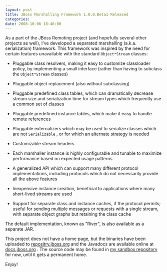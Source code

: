 ```yaml
---
layout: post
title: JBoss Marshalling Framework 1.0.0.Beta1 Released
categories: 
date: 2008-10-06 18:46:00
---
```

 As a part of the JBoss Remoting project (and hopefully several other projects as well), I've developed a separated marshalling (a.k.a. serialization) framework. This framework was inspired by the need for certain features unavailable with the standard `Object*Stream` classes:

* Pluggable class resolvers, making it easy to customize classloader policy, by implementing a small interface (rather than having to subclass the `Object*Stream` classes)

* Pluggable object replacement (also without subclassing)

* Pluggable predefined class tables, which can dramatically decrease stream size and serialization time for stream types which frequently use a common set of classes

* Pluggable predefined instance tables, which make it easy to handle remote references

* Pluggable externalizers which may be used to serialize classes which are not `Serializable` , or for which an alternate strategy is needed

* Customizable stream headers

* Each marshaller instance is highly configurable and tunable to maximize performance based on expected usage patterns

* A generalized API which can support many different protocol implementations, including protocols which do not necessarily provide all the above features

* Inexpensive instance creation, beneficial to applications where many short-lived streams are used

* Support for separate class and instance caches, if the protocol permits; useful for sending multiple messages or requests with a single stream, with separate object graphs but retaining the class cache

The default implementation, known as "River", is also available as a separate JAR.

This project does not have a home page, but the binaries have been uploaded to [repositry.jboss.org]("http://repository.jboss.org/jboss/marshalling/1.0.0.Beta1/lib/" "") and the Javadocs are available online at [docs.jboss.org]("http://docs.jboss.org/river/1.0.0.Beta1/api/" "") . The source code may be found in [my sandbox repository]("http://anonsvn.jboss.org/repos/sandbox/david.lloyd/jboss-marshalling/trunk/" "") for now, until it gets a permanent home.

Enjoy!